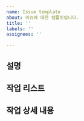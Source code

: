 ```yaml
---
name: Issue template
about: 이슈에 대한 템플릿입니다.
title: ''
labels: ''
assignees: ''

---
```


## 설명

## 작업 리스트

## 작업 상세 내용

